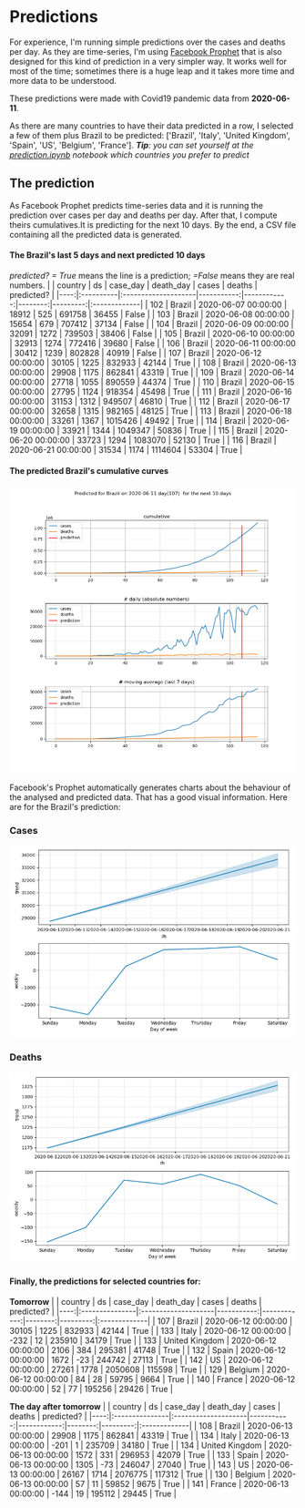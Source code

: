 # **Predictions**
For experience, I'm running simple predictions over the cases and deaths per day. As they are time-series, I'm using [Facebook Prophet](https://facebook.github.io/prophet/docs/quick_start.html) that is also designed for this kind of prediction in a very simpler way. It works well for most of the time; sometimes there is a huge leap and it takes more time and more data to be understood.

These predictions were made with Covid19 pandemic data from **2020-06-11**.

As there are many countries to have their data predicted in a row, I selected a few of them plus Brazil to be predicted:
['Brazil', 'Italy', 'United Kingdom', 'Spain', 'US', 'Belgium', 'France'].
***Tip**: you can set yourself at the *[prediction.ipynb](../prediction.ipynb)* notebook which countries you prefer to predict*


## The prediction
As Facebook Prophet predicts time-series data and it is running the prediction over cases per day and deaths per day. After that, I compute theirs cumulatives.It is predicting for the next 10 days.
By the end, a CSV file containing all the predicted data is generated.

#### The Brazil's last 5 days and next predicted 10 days
*predicted? = True* means the line is a prediction; *=False* means they are real numbers.
|     | country   | ds                  |   case_day |   death_day |   cases |   deaths | predicted?   |
|----:|:----------|:--------------------|-----------:|------------:|--------:|---------:|:-------------|
| 102 | Brazil    | 2020-06-07 00:00:00 |      18912 |         525 |  691758 |    36455 | False        |
| 103 | Brazil    | 2020-06-08 00:00:00 |      15654 |         679 |  707412 |    37134 | False        |
| 104 | Brazil    | 2020-06-09 00:00:00 |      32091 |        1272 |  739503 |    38406 | False        |
| 105 | Brazil    | 2020-06-10 00:00:00 |      32913 |        1274 |  772416 |    39680 | False        |
| 106 | Brazil    | 2020-06-11 00:00:00 |      30412 |        1239 |  802828 |    40919 | False        |
| 107 | Brazil    | 2020-06-12 00:00:00 |      30105 |        1225 |  832933 |    42144 | True         |
| 108 | Brazil    | 2020-06-13 00:00:00 |      29908 |        1175 |  862841 |    43319 | True         |
| 109 | Brazil    | 2020-06-14 00:00:00 |      27718 |        1055 |  890559 |    44374 | True         |
| 110 | Brazil    | 2020-06-15 00:00:00 |      27795 |        1124 |  918354 |    45498 | True         |
| 111 | Brazil    | 2020-06-16 00:00:00 |      31153 |        1312 |  949507 |    46810 | True         |
| 112 | Brazil    | 2020-06-17 00:00:00 |      32658 |        1315 |  982165 |    48125 | True         |
| 113 | Brazil    | 2020-06-18 00:00:00 |      33261 |        1367 | 1015426 |    49492 | True         |
| 114 | Brazil    | 2020-06-19 00:00:00 |      33921 |        1344 | 1049347 |    50836 | True         |
| 115 | Brazil    | 2020-06-20 00:00:00 |      33723 |        1294 | 1083070 |    52130 | True         |
| 116 | Brazil    | 2020-06-21 00:00:00 |      31534 |        1174 | 1114604 |    53304 | True         |

 #### The predicted Brazil's cumulative curves
![](brazil_predictions.png)

Facebook's Prophet automatically generates charts about the behaviour of the analysed and predicted data. That has a good visual information. Here are for the Brazil's prediction:
### Cases
![](brazil_prophet_cases.png)

 ### Deaths
![](brazil_prophet_deaths.png)
#### Finally, the predictions for selected countries for:
**Tomorrow**
|     | country        | ds                  |   case_day |   death_day |   cases |   deaths | predicted?   |
|----:|:---------------|:--------------------|-----------:|------------:|--------:|---------:|:-------------|
| 107 | Brazil         | 2020-06-12 00:00:00 |      30105 |        1225 |  832933 |    42144 | True         |
| 133 | Italy          | 2020-06-12 00:00:00 |       -232 |          12 |  235910 |    34179 | True         |
| 133 | United Kingdom | 2020-06-12 00:00:00 |       2106 |         384 |  295381 |    41748 | True         |
| 132 | Spain          | 2020-06-12 00:00:00 |       1672 |         -23 |  244742 |    27113 | True         |
| 142 | US             | 2020-06-12 00:00:00 |      27261 |        1778 | 2050608 |   115598 | True         |
| 129 | Belgium        | 2020-06-12 00:00:00 |         84 |          28 |   59795 |     9664 | True         |
| 140 | France         | 2020-06-12 00:00:00 |         52 |          77 |  195256 |    29426 | True         |

 **The day after tomorrow** 
|     | country        | ds                  |   case_day |   death_day |   cases |   deaths | predicted?   |
|----:|:---------------|:--------------------|-----------:|------------:|--------:|---------:|:-------------|
| 108 | Brazil         | 2020-06-13 00:00:00 |      29908 |        1175 |  862841 |    43319 | True         |
| 134 | Italy          | 2020-06-13 00:00:00 |       -201 |           1 |  235709 |    34180 | True         |
| 134 | United Kingdom | 2020-06-13 00:00:00 |       1572 |         331 |  296953 |    42079 | True         |
| 133 | Spain          | 2020-06-13 00:00:00 |       1305 |         -73 |  246047 |    27040 | True         |
| 143 | US             | 2020-06-13 00:00:00 |      26167 |        1714 | 2076775 |   117312 | True         |
| 130 | Belgium        | 2020-06-13 00:00:00 |         57 |          11 |   59852 |     9675 | True         |
| 141 | France         | 2020-06-13 00:00:00 |       -144 |          19 |  195112 |    29445 | True         |